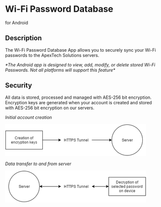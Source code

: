 Wi-Fi Password Database
=======================

for Android

Description
-----------

The Wi-Fi Password Database App allows you to securely sync your Wi-Fi passwords
to the ApexTech Solutions servers.

_\*The Android app is designed to view, add, modify, or delete stored Wi-Fi Passwords. Not all platforms will support this feature\*_

Security
--------

All data is stored, processed and managed with AES-256 bit encryption.
Encryption keys are generated when your account is created and stored with
AES-256 bit encryption on our servers.

*Initial account creation*

![](media/acct_create.png)

*Data transfer to and from server*

![](media/data_txrx.png)

